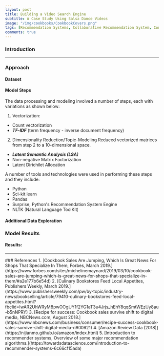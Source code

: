 ```yaml
---
layout: post
title: Building a Video Search Engine
subtitle: A Case Study Using Salsa Dance Videos
image: "/img/cookbooks/CookbookCovers.png"
tags: [Recommendation Systems, Collaborative Recommendation System, Content Based Recommendation System, Natural Language Processing, NLP, Tokenization, Surprise, Topic Modeling, LSA, Latent Semantic Analysis, Matrix Factorization, SVD, Simon Funk]
comments: true
---
```


### Introduction



<hr>

### Approach


#### Dataset


#### Model Steps
The data processing and modeling involved a number of steps, each with variations as shown below:
1. Vectorization:
- Count vectorization
- <i><b>TF-IDF</b></i> (term frequency - inverse document frequency)
2. Dimensionality Reduction/Topic-Modeling
Reduced vectorized matrices from step 2 to a 10-dimensional space.
- <i><b>Latent Semantic Analysis (LSA)</b></i>
- Non-negative Matrix Factorization
- Latent Dirichilet Allocation


A number of tools and technologies were used in performing these steps and they include:
- Python
- Sci-kit learn
- Pandas
- Surprise, Python's Recommendation System Engine
- NLTK (Natural Language ToolKit)


#### Additional Data Exploration


### Model Results



#### Results: 


<hr>
### References
1. [Cookbook Sales Are Jumping, Which Is Great News For Shops That Specialize In Them, Forbes, March 2019.](https://www.forbes.com/sites/michelinemaynard/2019/03/10/cookbook-sales-are-jumping-which-is-great-news-for-shops-that-specialize-in-them/#a2e177b6e54d)
2. [Culinary Bookstores Feed Local Appetites, Publishers Weekly, March 2019.](https://www.publishersweekly.com/pw/by-topic/industry-news/bookselling/article/79410-culinary-bookstores-feed-local-appetites.html?fbclid=IwAR2UhWRyM8pwOOgUY1f2YG1aT3u4Jrjs_hEhY8qqSmtWEzUy8au-b5nNPRY)
3. [Recipe for success: Cookbook sales survive shift to digital media, NBCNews.com, August 2018.](https://www.nbcnews.com/business/consumer/recipe-success-cookbook-sales-survive-shift-digital-media-n900621)
4. [Amazon Review Data (2018)](https://nijianmo.github.io/amazon/index.html)
5. [Introduction to recommender systems, Overview of some major recommendation algorithms.](https://towardsdatascience.com/introduction-to-recommender-systems-6c66cf15ada)










